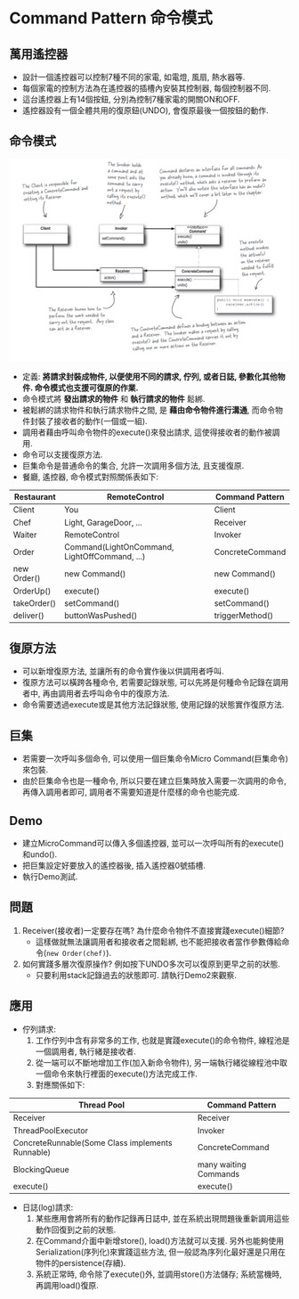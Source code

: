 # Command Pattern 命令模式

## 萬用遙控器
* 設計一個遙控器可以控制7種不同的家電, 如電燈, 風扇, 熱水器等.
* 每個家電的控制方法為在遙控器的插槽內安裝其控制器, 每個控制器不同.
* 這台遙控器上有14個按鈕, 分別為控制7種家電的開關ON和OFF.
* 遙控器設有一個全體共用的復原鈕(UNDO), 會復原最後一個按鈕的動作.

## 命令模式

![Alt text](../resource/command.png "Command Pattern Class Diagram")

* 定義: __將請求封裝成物件, 以便使用不同的請求, 佇列, 或者日誌, 參數化其他物件. 命令模式也支援可復原的作業.__
* 命令模式將 __發出請求的物件__ 和 __執行請求的物件__ 鬆綁.
* 被鬆綁的請求物件和執行請求物件之間, 是 __藉由命令物件進行溝通__, 而命令物件封裝了接收者的動作(一個或一組).
* 調用者藉由呼叫命令物件的execute()來發出請求, 這使得接收者的動作被調用.
* 命令可以支援復原方法.
* 巨集命令是普通命令的集合, 允許一次調用多個方法, 且支援復原.
* 餐廳, 遙控器, 命令模式對照關係表如下:

Restaurant|RemoteControl|Command Pattern
--|--|--
Client|You|Client
Chef|Light, GarageDoor, ...|Receiver
Waiter|RemoteControl|Invoker
Order|Command(LightOnCommand, LightOffCommand, ...)|ConcreteCommand
new Order()|new Command()|new Command()
OrderUp()|execute()|execute()
takeOrder()|setCommand()|setCommand()
deliver()|buttonWasPushed()|triggerMethod()

## 復原方法
* 可以新增復原方法, 並讓所有的命令實作後以供調用者呼叫.
* 復原方法可以橫跨各種命令, 若需要記錄狀態, 可以先將是何種命令記錄在調用者中, 再由調用者去呼叫命令中的復原方法.
* 命令需要透過execute或是其他方法記錄狀態, 使用記錄的狀態實作復原方法.

## 巨集
* 若需要一次呼叫多個命令, 可以使用一個巨集命令Micro Command(巨集命令)來包裝.
* 由於巨集命令也是一種命令, 所以只要在建立巨集時放入需要一次調用的命令, 再傳入調用者即可, 調用者不需要知道是什麼樣的命令也能完成. 

## Demo
* 建立MicroCommand可以傳入多個遙控器, 並可以一次呼叫所有的execute()和undo().
* 把巨集設定好要放入的遙控器後, 插入遙控器0號插槽.
* 執行Demo測試.

## 問題
1. Receiver(接收者)一定要存在嗎? 為什麼命令物件不直接實踐execute()細節?
	* 這樣做就無法讓調用者和接收者之間鬆綁, 也不能把接收者當作參數傳給命令(`new Order(chef)`).
1. 如何實踐多層次復原操作? 例如按下UNDO多次可以復原到更早之前的狀態.
	* 只要利用stack記錄過去的狀態即可. 請執行Demo2來觀察.

## 應用
* 佇列請求:
	1. 工作佇列中含有非常多的工作, 也就是實踐execute()的命令物件, 線程池是一個調用者, 執行緒是接收者.
	1. 從一端可以不斷地增加工作(加入新命令物件), 另一端執行緒從線程池中取一個命令來執行裡面的execute()方法完成工作.
	1. 對應關係如下:
	
Thread Pool|Command Pattern
--|--
Receiver|Receiver
ThreadPoolExecutor|Invoker
ConcreteRunnable(Some Class implements Runnable)|ConcreteCommand
BlockingQueue|many waiting Commands
execute()|execute()
	
* 日誌(log)請求:
	1. 某些應用會將所有的動作記錄再日誌中, 並在系統出現問題後重新調用這些動作回復到之前的狀態.
	1. 在Command介面中新增store(), load()方法就可以支援. 另外也能夠使用Serialization(序列化)來實踐這些方法, 但一般認為序列化最好還是只用在物件的persistence(存續).
	1. 系統正常時, 命令除了execute()外, 並調用store()方法儲存; 系統當機時, 再調用load()復原.
	